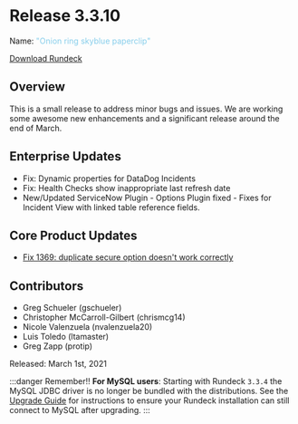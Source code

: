# Release 3.3.10

Name: <span style="color: skyblue"><span class="glyphicon glyphicon-paperclip"></span> "Onion ring skyblue paperclip"</span>

[Download Rundeck](https://download.rundeck.com/)

## Overview
This is a small release to address minor bugs and issues.  We are working some awesome new enhancements and a significant release around the end of March.

## Enterprise Updates

* Fix: Dynamic properties for DataDog Incidents
* Fix: Health Checks show inappropriate last refresh date
* New/Updated ServiceNow Plugin - Options Plugin fixed - Fixes for Incident View with linked table reference fields.


## Core Product Updates

* [Fix 1369: duplicate secure option doesn't work correctly](https://github.com/rundeck/rundeck/pull/6784)


## Contributors

* Greg Schueler (gschueler)
* Christopher McCarroll-Gilbert (chrismcg14)
* Nicole Valenzuela (nvalenzuela20)
* Luis Toledo (ltamaster)
* Greg Zapp (protip)

Released: March 1st, 2021

:::danger Remember!!
**For MySQL users**: Starting with Rundeck `3.3.4` the MySQL JDBC driver is no longer be
bundled with the distributions. See the [Upgrade Guide](/upgrading/upgrading-to-rundeck-3.3.4.md)
for instructions to ensure your Rundeck installation can still connect to MySQL after upgrading.
:::
